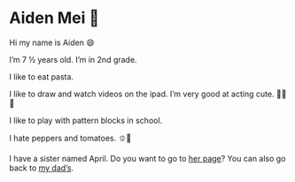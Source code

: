 # Aiden Mei 🏀

Hi my name is Aiden 😄 

I’m 7 ½ years old. I’m in 2nd grade. 

I like to eat pasta. 

I like to draw and watch videos on the ipad. I’m very good at acting cute. 🥺🥺🥺

I like to play with pattern blocks in school. 

I hate peppers and tomatoes. 🫑🍅 

I have a sister named April. Do you want to go to [her page](/april)? You can also go back to [my dad’s](/).
